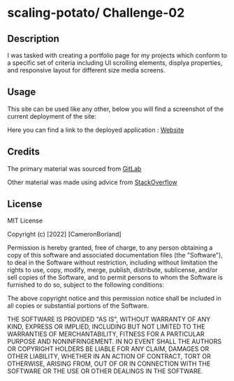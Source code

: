 # scaling-potato/ Challenge-02

## Description

I was tasked with creating a portfolio page for my projects which conform to a specific set of criteria including UI scrolling elements, displya properties, and responsive layout for different size media screens. 
 
## Usage

This site can be used like any other, below you will find a screenshot of the current deployment of the site:


Here you can find a link to the deployed application : [Website](https://borthvader.github.io/scaling-potato/)

## Credits

The primary material was sourced from [GitLab](https://utoronto.bootcampcontent.com/utoronto-bootcamp/UTOR-VIRT-FSF-FT-05-2022-U-LOLC/-/tree/main/02-Advanced-CSS/02-Challenge)

Other material was made using advice from [StackOverflow](https://stackoverflow.com/)

## License 

MIT License

Copyright (c) [2022] [CameronBorland]

Permission is hereby granted, free of charge, to any person obtaining a copy
of this software and associated documentation files (the "Software"), to deal
in the Software without restriction, including without limitation the rights
to use, copy, modify, merge, publish, distribute, sublicense, and/or sell
copies of the Software, and to permit persons to whom the Software is
furnished to do so, subject to the following conditions:

The above copyright notice and this permission notice shall be included in all
copies or substantial portions of the Software.

THE SOFTWARE IS PROVIDED "AS IS", WITHOUT WARRANTY OF ANY KIND, EXPRESS OR
IMPLIED, INCLUDING BUT NOT LIMITED TO THE WARRANTIES OF MERCHANTABILITY,
FITNESS FOR A PARTICULAR PURPOSE AND NONINFRINGEMENT. IN NO EVENT SHALL THE
AUTHORS OR COPYRIGHT HOLDERS BE LIABLE FOR ANY CLAIM, DAMAGES OR OTHER
LIABILITY, WHETHER IN AN ACTION OF CONTRACT, TORT OR OTHERWISE, ARISING FROM,
OUT OF OR IN CONNECTION WITH THE SOFTWARE OR THE USE OR OTHER DEALINGS IN THE
SOFTWARE.
